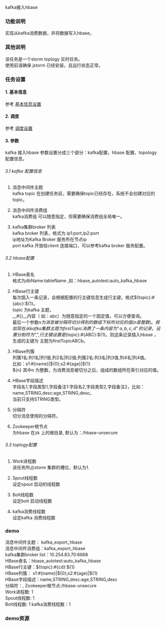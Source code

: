 kafka接入hbase 


### 功能说明
实现从kafka消费数据，并将数据写入hbase。  

### 其他说明
该任务是一个storm toplogy 实时任务。  
使用前请确保 jstorm 已经安装，且运行状态正常。  

### 任务设置
#### 1. 基本信息  
参考 [基本信息设置](/workflow/workflow/runnerBasicInfo.md)  
#### 2. 调度  
参考 [调度设置](/workflow/workflow/runnerCycle.md)  
#### 3. 参数
kafka 接入hbase 参数设置分成三个部分：kafka配置，hbase 配置，topology 配置信息。
###### 3.1 kafka 配置信息  
1. 消息中间件主题  
kafka topic 在创建任务前，需要确保topic已经存在，系统不会创建对应的topic。

2. 消息中间件消费组  
kafka消费组 可以随意指定，但需要确保消费组全局唯一。

3. kafka集群broker 列表     
kafka broker 列表，格式为 ip1:port,ip2:port   
ip地址为Kafka Broker 服务所在节点ip   
port  kafka 开放给client 连接端口，可以参考kafka broker 服务配置。 

###### 3.2 hbase配置
1. HBase表名  
格式为dbName:tableName ,如：hbase_autotest:auto_kafka_hbase 
2. HBase行主键  
每次插入一条记录，会根据配置的行主键信息生成行主键，格式${topic}:#{abc}:${1}。  
topic 为kafka 主题，  
__#{}__内容（ 如：abc）为随意指定的一个固定值，可以方便查询。  
最后一个参数${n}为 消息被分隔符切分得到的数组下标所对应的值(n 是整数)。    
假如现在从kafka 集群 主题为firstTopic 消费了一条内容为“a,b,c,d”的记录，设置分割符为 “,” ,行主键设置是${topic}:#{ABC}:${1}。则这条记录插入hbase ，生成的主键为 主题为firstTopicABCb。  
3. HBase列簇  
列簇1名:列1名|列1值,列2名|列2值;列簇2名:列3名|列3值,列4名|列4值。  
比如：s1:#{name}|${0};s2:#{age}|${1}  
${n} 其中n 为整数，为消费消息被切分之后，组成的数组所在索引对应的值。  

4. HBase字段描述   
字段名1,字段类型1,字段备注1:字段名2,字段类型2,字段备注2，比如：name,STRING,desc:age,STRING,desc。  
当前只支持STRING类型。  

5. 分隔符  
切分消息使用的分隔符。 

6. Zookeeper根节点  
为hbase 在zk 上的根目录, 默认为：/hbase-unsecure   

###### 3.3 toplogy配置
1. Work进程数  
该任务所占storm 集群的槽位，默认为1.  

2. Spout线程数   
设定spout 启动的线程数  

2. Bolt线程数   
设定bolt 启动线程数  

4. kafka消费线程数   
设定kafka 消费线程数  


### demo  
消息中间件主题： kafka_export_hbase    
消息中间件消费组：kafka_export_hbase   
kafka集群broker list：10.254.83.70:6668   
HBase表名：hbase_autotest:auto_kafka_hbase  
HBase行主键：${topic}:#{cd}:${1}  
HBase列簇： s1:#{name}|${0};s2:#{age}|${1}  
HBase字段描述：name,STRING,desc:age,STRING,desc  
分隔符：,
Zookeeper根节点:/hbase-unsecure  
Work进程数: 1  
Spout线程数: 1  
Bolt线程数: 1
kafka消费线程数：1

### demo资源
